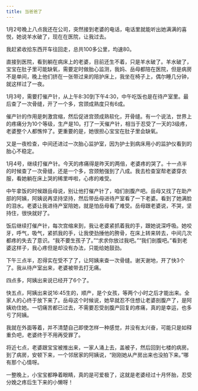 ```yaml
---
title: 当爸爸了
---
```


1月2号晚上八点我还在公司，突然接到老婆的电话，电话里就能听出她满满的喜悦，她说羊水破了，现在在医院，让我过去。

<!-- more -->

我赶紧收拾东西开车往回走，总共100多公里，均速80。

直接到医院，看到躺在病床上的老婆，目前还生不着，只是羊水破了。羊水破了，宝宝在肚子里可能缺氧，需要定时做胎心监测，我妈、岳母都陪在医院，但是病房不是单间，晚上他们挤在一张带过来的陪护床上，我坐在椅子上，偶尔睡几分钟，就这样过了一夜。

1月3号，需要打催产针，从上午8:30到下午4:30，中午吃饭也是在待产室里。最后查了一次骨缝，开了一个多，宫颈成熟度只有6成。

催产针的作用是刺激宫缩，然后促进宫颈成熟软化，开骨缝。有一个说法，世界上的疼痛分为10个等级，生产是10。打了一天催产针，相当于忍受了一天的3级疼，老婆整个人都憔悴了。更重要的是，她很担心宝宝在肚子里会缺氧。

又是一夜检查，中间还进过一次胎心监护室，因为护士到病床用小的监护仪看到的胎心不稳定。

1月4号，继续打催产针。今天的疼痛得是昨天的两倍，老婆疼的哭了。十一点半的时候查了一次骨缝，还是一个多，宫颈勉强到了八成。我去检查室帮老婆穿衣服，看她躺在床上哭的稀里哗啦，心疼的难受。

中午拿饭的时候跟岳母说，别让他打催产针了，咱们剖腹产吧。岳母又找了在助产部的阿姨，阿姨说再坚持坚持，然后带岳母进待产室看了一下老婆。看到了她满脸的泪水。老婆让我进待产室陪她，就是怕岳母看了难受。岳母跟老婆说，不哭，坚持住，很快就好了。

饭后继续打催产针，每次宫缩来到，我让老婆紧抓着我的手，跟她说深呼吸。她咬牙，呼气，吸气，紧抓我的手，让我使劲捶他的胯骨，在床上转来转去，中间几次都疼的失去了意识。“我不要生孩子了。”“求求你放过我吧。”“我们剖腹吧。”看到老婆这样子，我心疼但是却没有办法，只能给她鼓劲。

下午三点半，忍得实在受不了了，让阿姨来查一次骨缝。谢天谢地，开了快3个了。我从待产室出来，老婆被带去打无痛。

四点多，阿姨出来说已经开了6个了。

快五点，阿姨出来说16:45生的，顺产，是个女孩，等两个小时之后才能出来。全家人的心终于放下来了。岳母这个时候说，她早就忍不住想让老婆剖腹产了，是阿姨劝住她。一切痛苦都已过去，不需要忍受剖腹产回复的疼痛，真的是幸运，也多亏了阿姨。

我就在外面等着，并不清楚自己即使怎样一种感觉，并没有太兴奋，可能只是如释重负吧，老婆终于不用再受罪了。

将近七点，老婆跟宝宝被推出来，一家人涌上去，盖被子，然后回到七楼的病房。到了病房，安顿下来，一个邻居家的阿姨说，“刚刚她从产房出来也没拍下来。”哪有那个心情呀。

一整晚上，小宝宝都睁着眼睛，真的是可爱极了，这就是老婆经过十月怀胎，忍受分娩之疼后生下来的小懒呀！